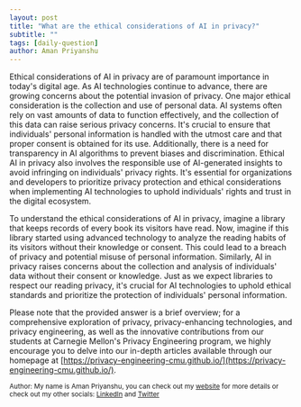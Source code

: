```yaml
---
layout: post
title: "What are the ethical considerations of AI in privacy?"
subtitle: ""
tags: [daily-question]
author: Aman Priyanshu
---
```


Ethical considerations of AI in privacy are of paramount importance in today's digital age. As AI technologies continue to advance, there are growing concerns about the potential invasion of privacy. One major ethical consideration is the collection and use of personal data. AI systems often rely on vast amounts of data to function effectively, and the collection of this data can raise serious privacy concerns. It's crucial to ensure that individuals' personal information is handled with the utmost care and that proper consent is obtained for its use. Additionally, there is a need for transparency in AI algorithms to prevent biases and discrimination. Ethical AI in privacy also involves the responsible use of AI-generated insights to avoid infringing on individuals' privacy rights. It's essential for organizations and developers to prioritize privacy protection and ethical considerations when implementing AI technologies to uphold individuals' rights and trust in the digital ecosystem.

To understand the ethical considerations of AI in privacy, imagine a library that keeps records of every book its visitors have read. Now, imagine if this library started using advanced technology to analyze the reading habits of its visitors without their knowledge or consent. This could lead to a breach of privacy and potential misuse of personal information. Similarly, AI in privacy raises concerns about the collection and analysis of individuals' data without their consent or knowledge. Just as we expect libraries to respect our reading privacy, it's crucial for AI technologies to uphold ethical standards and prioritize the protection of individuals' personal information.

Please note that the provided answer is a brief overview; for a comprehensive exploration of privacy, privacy-enhancing technologies, and privacy engineering, as well as the innovative contributions from our students at Carnegie Mellon's Privacy Engineering program, we highly encourage you to delve into our in-depth articles available through our homepage at [https://privacy-engineering-cmu.github.io/](https://privacy-engineering-cmu.github.io/).

<small>Author: My name is Aman Priyanshu, you can check out my [website](https://amanpriyanshu.github.io/) for more details or check out my other socials: [LinkedIn](https://www.linkedin.com/in/aman-priyanshu/) and [Twitter](https://twitter.com/AmanPriyanshu6)</small>
